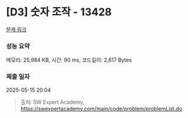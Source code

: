 # [D3] 숫자 조작 - 13428 

[문제 링크](https://swexpertacademy.com/main/code/problem/problemDetail.do?contestProbId=AX4EJPs68IkDFARe) 

### 성능 요약

메모리: 25,984 KB, 시간: 90 ms, 코드길이: 2,617 Bytes

### 제출 일자

2025-05-15 20:04



> 출처: SW Expert Academy, https://swexpertacademy.com/main/code/problem/problemList.do